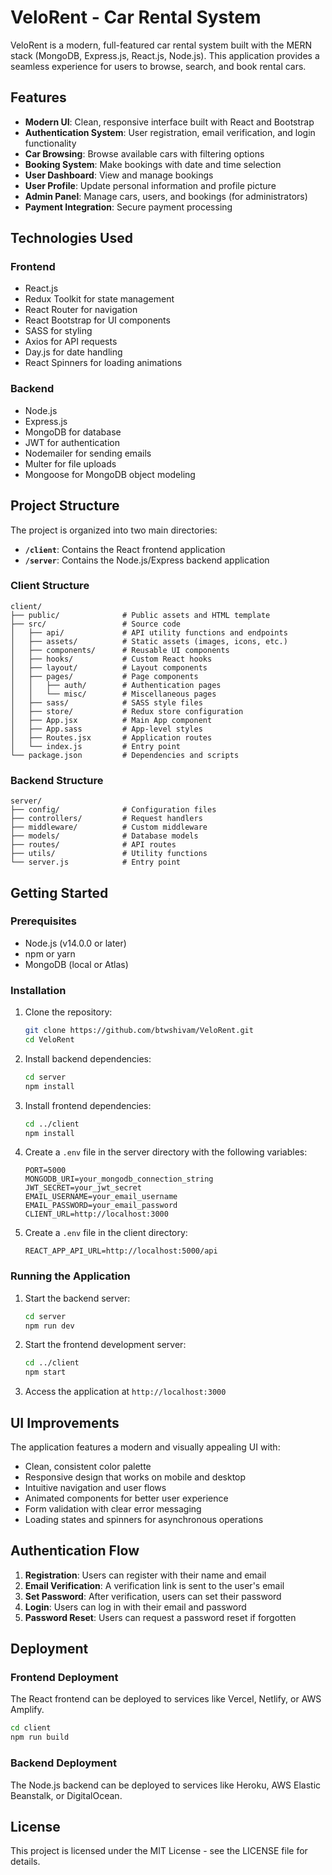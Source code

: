 # VeloRent - Car Rental System

VeloRent is a modern, full-featured car rental system built with the MERN stack (MongoDB, Express.js, React.js, Node.js). This application provides a seamless experience for users to browse, search, and book rental cars.


## Features

- **Modern UI**: Clean, responsive interface built with React and Bootstrap
- **Authentication System**: User registration, email verification, and login functionality
- **Car Browsing**: Browse available cars with filtering options
- **Booking System**: Make bookings with date and time selection
- **User Dashboard**: View and manage bookings
- **User Profile**: Update personal information and profile picture
- **Admin Panel**: Manage cars, users, and bookings (for administrators)
- **Payment Integration**: Secure payment processing

## Technologies Used

### Frontend
- React.js
- Redux Toolkit for state management
- React Router for navigation
- React Bootstrap for UI components
- SASS for styling
- Axios for API requests
- Day.js for date handling
- React Spinners for loading animations

### Backend
- Node.js
- Express.js
- MongoDB for database
- JWT for authentication
- Nodemailer for sending emails
- Multer for file uploads
- Mongoose for MongoDB object modeling

## Project Structure

The project is organized into two main directories:

- **`/client`**: Contains the React frontend application
- **`/server`**: Contains the Node.js/Express backend application

### Client Structure

```
client/
├── public/              # Public assets and HTML template
├── src/                 # Source code
│   ├── api/             # API utility functions and endpoints
│   ├── assets/          # Static assets (images, icons, etc.)
│   ├── components/      # Reusable UI components
│   ├── hooks/           # Custom React hooks
│   ├── layout/          # Layout components
│   ├── pages/           # Page components
│   │   ├── auth/        # Authentication pages
│   │   └── misc/        # Miscellaneous pages
│   ├── sass/            # SASS style files
│   ├── store/           # Redux store configuration
│   ├── App.jsx          # Main App component
│   ├── App.sass         # App-level styles
│   ├── Routes.jsx       # Application routes
│   └── index.js         # Entry point
└── package.json         # Dependencies and scripts
```

### Backend Structure

```
server/
├── config/              # Configuration files
├── controllers/         # Request handlers
├── middleware/          # Custom middleware
├── models/              # Database models
├── routes/              # API routes
├── utils/               # Utility functions
└── server.js            # Entry point
```

## Getting Started

### Prerequisites

- Node.js (v14.0.0 or later)
- npm or yarn
- MongoDB (local or Atlas)

### Installation

1. Clone the repository:
   ```bash
   git clone https://github.com/btwshivam/VeloRent.git
   cd VeloRent
   ```

2. Install backend dependencies:
   ```bash
   cd server
   npm install
   ```

3. Install frontend dependencies:
   ```bash
   cd ../client
   npm install
   ```

4. Create a `.env` file in the server directory with the following variables:
   ```
   PORT=5000
   MONGODB_URI=your_mongodb_connection_string
   JWT_SECRET=your_jwt_secret
   EMAIL_USERNAME=your_email_username
   EMAIL_PASSWORD=your_email_password
   CLIENT_URL=http://localhost:3000
   ```

5. Create a `.env` file in the client directory:
   ```
   REACT_APP_API_URL=http://localhost:5000/api
   ```

### Running the Application

1. Start the backend server:
   ```bash
   cd server
   npm run dev
   ```

2. Start the frontend development server:
   ```bash
   cd ../client
   npm start
   ```

3. Access the application at `http://localhost:3000`

## UI Improvements

The application features a modern and visually appealing UI with:

- Clean, consistent color palette
- Responsive design that works on mobile and desktop
- Intuitive navigation and user flows
- Animated components for better user experience
- Form validation with clear error messaging
- Loading states and spinners for asynchronous operations

## Authentication Flow

1. **Registration**: Users can register with their name and email
2. **Email Verification**: A verification link is sent to the user's email
3. **Set Password**: After verification, users can set their password
4. **Login**: Users can log in with their email and password
5. **Password Reset**: Users can request a password reset if forgotten

## Deployment

### Frontend Deployment
The React frontend can be deployed to services like Vercel, Netlify, or AWS Amplify.

```bash
cd client
npm run build
```

### Backend Deployment
The Node.js backend can be deployed to services like Heroku, AWS Elastic Beanstalk, or DigitalOcean.


## License

This project is licensed under the MIT License - see the LICENSE file for details.

